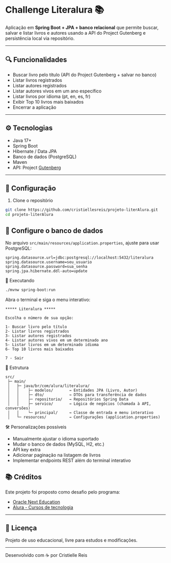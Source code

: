 # Challenge Literalura 📚

Aplicação em **Spring Boot + JPA + banco relacional** que permite buscar, salvar e listar livros e autores usando a API do Project Gutenberg e persistência local via repositório.

---

## 🔍 Funcionalidades

- Buscar livro pelo título (API do Project Gutenberg + salvar no banco)
- Listar livros registrados
- Listar autores registrados
- Listar autores vivos em um ano específico
- Listar livros por idioma (pt, en, es, fr)
- Exibir Top 10 livros mais baixados
- Encerrar a aplicação

---

## ⚙️ Tecnologias

- Java 17+  
- Spring Boot 
- Hibernate / Data JPA
- Banco de dados (PostgreSQL)  
- Maven  
- API: Project [Gutenberg](https://gutendex.com/)

---

## 🔧 Configuração
1. Clone o repositório  
```bash
git clone https://github.com/cristiellesreis/projeto-literAlura.git
cd projeto-literAlura
```
## 🔧 Configure o banco de dados

No arquivo `src/main/resources/application.properties`, ajuste para usar PostgreSQL:

```properties
spring.datasource.url=jdbc:postgresql://localhost:5432/literalura
spring.datasource.username=seu_usuario
spring.datasource.password=sua_senha
spring.jpa.hibernate.ddl-auto=update
```
🚀 Executando
```bash
./mvnw spring-boot:run

```
Abra o terminal e siga o menu interativo:

```
***** Literalura *****

Escolha o número de sua opção:

1- Buscar livro pelo título
2- Listar livros registrados
3- Listar autores registrados
4- Listar autores vivos em um determinado ano
5- Listar livros em um determinado idioma
6- Top 10 livros mais baixados

7 - Sair

```
📂 Estrutura
```
src/
 ├─ main/
 │   ├─ java/br/com/alura/literalura/
 │   │    ├─ modelos/       → Entidades JPA (Livro, Autor)
 │   │    ├─ dto/           → DTOs para transferência de dados
 │   │    ├─ repositorio/   → Repositórios Spring Data
 │   │    ├─ servico/       → Lógica de negócios (chamada à API, conversões)
 │   │    └─ principal/     → Classe de entrada e menu interativo
 │   └─ resources/          → Configurações (application.properties)

```
🛠️ Personalizações possíveis

- Manualmente ajustar o idioma suportado
- Mudar o banco de dados (MySQL, H2, etc.)
- API key extra
- Adicionar paginação na listagem de livros
- Implementar endpoints REST além do terminal interativo

## 📚 Créditos

Este projeto foi proposto como desafio pelo programa:

- [Oracle Next Education](https://www.oracle.com/br/education/oracle-next-education/)
- [Alura - Cursos de tecnologia](https://www.alura.com.br/)

---

## 📄 Licença

Projeto de uso educacional, livre para estudos e modificações.

---

Desenvolvido com ☕ por Cristielle Reis


